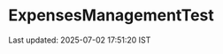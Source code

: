 # ExpensesManagementTest




























































Last updated: 2025-07-02 17:51:20 IST
